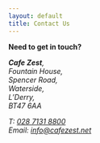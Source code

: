 ```yaml
---
layout: default
title: Contact Us
---
```


**Need to get in touch?**

<address>
  <div class="street">
    <strong>Cafe Zest</strong>,<br />
    Fountain House,<br />
    Spencer Road,<br />
    Waterside,<br />
    L’Derry,<br />
    BT47 6AA
  </div>
    
  T: <a href="tel:+442871318800">028 7131 8800</a><br />
  Email: <a href="mailto:info@cafezest.net">info@cafezest.net</a>
</address>